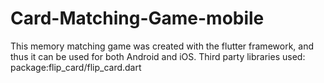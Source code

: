 # Card-Matching-Game-mobile
This memory matching game was created with the flutter framework, and thus it can be used for both Android and iOS.
Third party libraries used: package:flip_card/flip_card.dart
